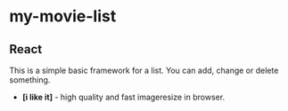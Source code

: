 # my-movie-list
## React
This is a simple basic framework for a list. You can add, change or delete something. 

- __[i like it]__ - high quality and fast imageresize in browser.
